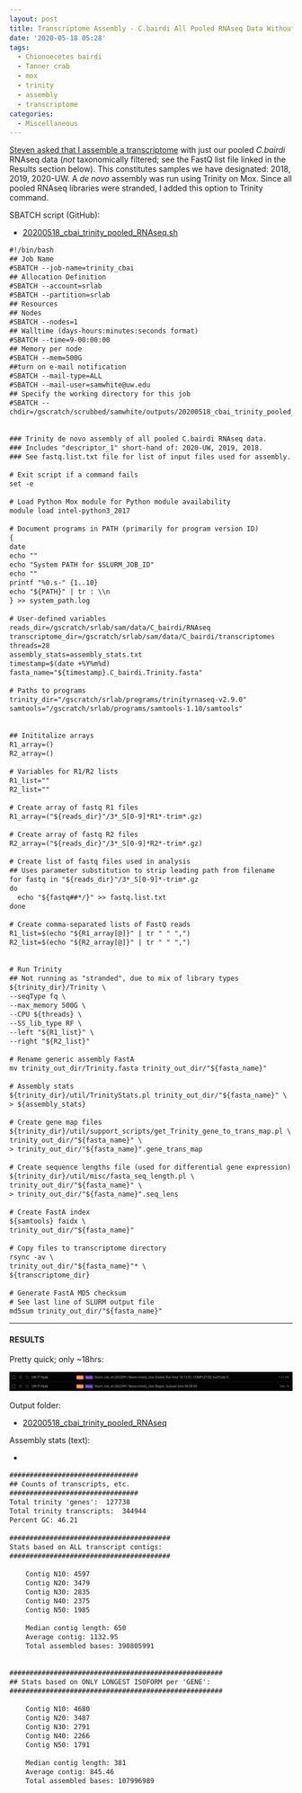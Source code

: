 ```yaml
---
layout: post
title: Transcriptome Assembly - C.bairdi All Pooled RNAseq Data Without Taxonomic Filters with Trinity on Mox
date: '2020-05-18 05:28'
tags:
  - Chionoecetes bairdi
  - Tanner crab
  - mox
  - trinity
  - assembly
  - transcriptome
categories:
  - Miscellaneous
---
```

[Steven asked that I assemble a transcriptome](https://github.com/RobertsLab/resources/issues/936) with just  our pooled _C.bairdi_ RNAseq data (_not_ taxonomically filtered; see the FastQ list file linked in the Results section below). This constitutes samples we have designated: 2018, 2019, 2020-UW. A _de novo_ assembly was run using Trinity on Mox. Since all pooled RNAseq libraries were stranded, I added this option to Trinity command.


SBATCH script (GitHub):

- [20200518_cbai_trinity_pooled_RNAseq.sh](https://github.com/RobertsLab/sams-notebook/blob/master/sbatch_scripts/20200518_cbai_trinity_pooled_RNAseq.sh)

```shell
#!/bin/bash
## Job Name
#SBATCH --job-name=trinity_cbai
## Allocation Definition
#SBATCH --account=srlab
#SBATCH --partition=srlab
## Resources
## Nodes
#SBATCH --nodes=1
## Walltime (days-hours:minutes:seconds format)
#SBATCH --time=9-00:00:00
## Memory per node
#SBATCH --mem=500G
##turn on e-mail notification
#SBATCH --mail-type=ALL
#SBATCH --mail-user=samwhite@uw.edu
## Specify the working directory for this job
#SBATCH --chdir=/gscratch/scrubbed/samwhite/outputs/20200518_cbai_trinity_pooled_RNAseq


### Trinity de novo assembly of all pooled C.bairdi RNAseq data.
### Includes "descriptor_1" short-hand of: 2020-UW, 2019, 2018.
### See fastq.list.txt file for list of input files used for assembly.

# Exit script if a command fails
set -e

# Load Python Mox module for Python module availability
module load intel-python3_2017

# Document programs in PATH (primarily for program version ID)
{
date
echo ""
echo "System PATH for $SLURM_JOB_ID"
echo ""
printf "%0.s-" {1..10}
echo "${PATH}" | tr : \\n
} >> system_path.log

# User-defined variables
reads_dir=/gscratch/srlab/sam/data/C_bairdi/RNAseq
transcriptome_dir=/gscratch/srlab/sam/data/C_bairdi/transcriptomes
threads=28
assembly_stats=assembly_stats.txt
timestamp=$(date +%Y%m%d)
fasta_name="${timestamp}.C_bairdi.Trinity.fasta"

# Paths to programs
trinity_dir="/gscratch/srlab/programs/trinityrnaseq-v2.9.0"
samtools="/gscratch/srlab/programs/samtools-1.10/samtools"


## Inititalize arrays
R1_array=()
R2_array=()

# Variables for R1/R2 lists
R1_list=""
R2_list=""

# Create array of fastq R1 files
R1_array=("${reads_dir}"/3*_S[0-9]*R1*-trim*.gz)

# Create array of fastq R2 files
R2_array=("${reads_dir}"/3*_S[0-9]*R2*-trim*.gz)

# Create list of fastq files used in analysis
## Uses parameter substitution to strip leading path from filename
for fastq in "${reads_dir}"/3*_S[0-9]*-trim*.gz
do
  echo "${fastq##*/}" >> fastq.list.txt
done

# Create comma-separated lists of FastQ reads
R1_list=$(echo "${R1_array[@]}" | tr " " ",")
R2_list=$(echo "${R2_array[@]}" | tr " " ",")


# Run Trinity
## Not running as "stranded", due to mix of library types
${trinity_dir}/Trinity \
--seqType fq \
--max_memory 500G \
--CPU ${threads} \
--SS_lib_type RF \
--left "${R1_list}" \
--right "${R2_list}"

# Rename generic assembly FastA
mv trinity_out_dir/Trinity.fasta trinity_out_dir/"${fasta_name}"

# Assembly stats
${trinity_dir}/util/TrinityStats.pl trinity_out_dir/"${fasta_name}" \
> ${assembly_stats}

# Create gene map files
${trinity_dir}/util/support_scripts/get_Trinity_gene_to_trans_map.pl \
trinity_out_dir/"${fasta_name}" \
> trinity_out_dir/"${fasta_name}".gene_trans_map

# Create sequence lengths file (used for differential gene expression)
${trinity_dir}/util/misc/fasta_seq_length.pl \
trinity_out_dir/"${fasta_name}" \
> trinity_out_dir/"${fasta_name}".seq_lens

# Create FastA index
${samtools} faidx \
trinity_out_dir/"${fasta_name}"

# Copy files to transcriptome directory
rsync -av \
trinity_out_dir/"${fasta_name}"* \
${transcriptome_dir}

# Generate FastA MD5 checksum
# See last line of SLURM output file
md5sum trinity_out_dir/"${fasta_name}"
```

---

#### RESULTS

Pretty quick; only ~18hrs:

![Trinity pooled RNAseq runtime](https://github.com/RobertsLab/sams-notebook/blob/master/images/screencaps/20200518_cbai_trinity_pooled_RNAseq_runtime.png?raw=true)

Output folder:

- [20200518_cbai_trinity_pooled_RNAseq](https://gannet.fish.washington.edu/Atumefaciens/20200518_cbai_trinity_pooled_RNAseq/)











Assembly stats (text):

- []()

```
################################
## Counts of transcripts, etc.
################################
Total trinity 'genes':	127738
Total trinity transcripts:	344944
Percent GC: 46.21

########################################
Stats based on ALL transcript contigs:
########################################

	Contig N10: 4597
	Contig N20: 3479
	Contig N30: 2835
	Contig N40: 2375
	Contig N50: 1985

	Median contig length: 650
	Average contig: 1132.95
	Total assembled bases: 390805991


#####################################################
## Stats based on ONLY LONGEST ISOFORM per 'GENE':
#####################################################

	Contig N10: 4680
	Contig N20: 3487
	Contig N30: 2791
	Contig N40: 2266
	Contig N50: 1791

	Median contig length: 381
	Average contig: 845.46
	Total assembled bases: 107996989
  ```

